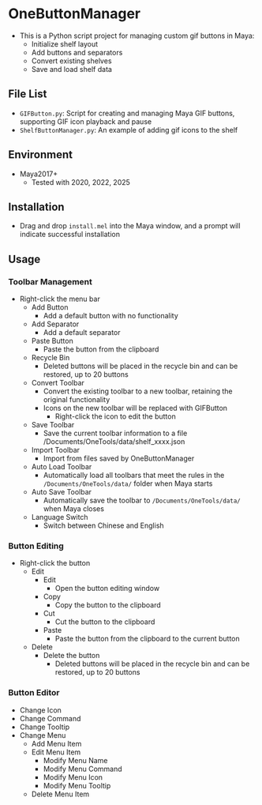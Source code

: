 # OneButtonManager

- This is a Python script project for managing custom gif buttons in Maya:
  - Initialize shelf layout
  - Add buttons and separators
  - Convert existing shelves
  - Save and load shelf data

## File List

- `GIFButton.py`: Script for creating and managing Maya GIF buttons, supporting GIF icon playback and pause
- `ShelfButtonManager.py`: An example of adding gif icons to the shelf

## Environment

- Maya2017+
  - Tested with 2020, 2022, 2025

## Installation

- Drag and drop `install.mel` into the Maya window, and a prompt will indicate successful installation

## Usage

### Toolbar Management

- Right-click the menu bar
  - Add Button
    - Add a default button with no functionality
  - Add Separator
    - Add a default separator
  - Paste Button
    - Paste the button from the clipboard
  - Recycle Bin
    - Deleted buttons will be placed in the recycle bin and can be restored, up to 20 buttons
  - Convert Toolbar
    - Convert the existing toolbar to a new toolbar, retaining the original functionality
    - Icons on the new toolbar will be replaced with GIFButton
      - Right-click the icon to edit the button
  - Save Toolbar
    - Save the current toolbar information to a file /Documents/OneTools/data/shelf_xxxx.json
  - Import Toolbar
    - Import from files saved by OneButtonManager
  - Auto Load Toolbar
    - Automatically load all toolbars that meet the rules in the `/Documents/OneTools/data/` folder when Maya starts
  - Auto Save Toolbar
    - Automatically save the toolbar to `/Documents/OneTools/data/` when Maya closes
  - Language Switch
    - Switch between Chinese and English

### Button Editing

- Right-click the button
  - Edit
    - Edit
      - Open the button editing window
    - Copy
      - Copy the button to the clipboard
    - Cut
      - Cut the button to the clipboard
    - Paste
      - Paste the button from the clipboard to the current button
  - Delete
    - Delete the button
      - Deleted buttons will be placed in the recycle bin and can be restored, up to 20 buttons

### Button Editor

- Change Icon
- Change Command
- Change Tooltip
- Change Menu
  - Add Menu Item
  - Edit Menu Item
    - Modify Menu Name
    - Modify Menu Command
    - Modify Menu Icon
    - Modify Menu Tooltip
  - Delete Menu Item
